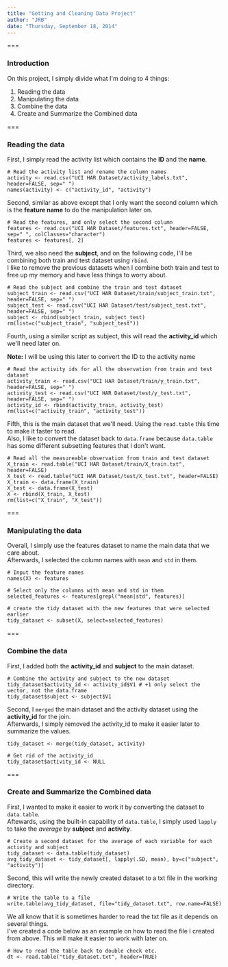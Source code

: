 ```yaml
---
title: "Getting and Cleaning Data Project"
author: "JRB"
date: "Thursday, September 18, 2014"
---
```


===

### Introduction

On this project, I simply divide what I'm doing to 4 things:

1) Reading the data
2) Manipulating the data
3) Combine the data
4) Create and Summarize the Combined data

===

### Reading the data

First, I simply read the activity list which contains the **ID** and the **name**.

```{r}
# Read the activity list and rename the column names
activity <- read.csv("UCI HAR Dataset/activity_labels.txt", header=FALSE, sep=" ")
names(activity) <- c("activity_id", "activity")
```

Second, similar as above except that I only want the second column which is the **feature name** to do the manipulation later on.

```{r}
# Read the features, and only select the second column
features <- read.csv("UCI HAR Dataset/features.txt", header=FALSE, sep=" ", colClasses="character")
features <- features[, 2]
```

Third, we also need the **subject**, and on the following code, I'll be combining both train and test dataset using `rbind`.  
I like to remove the previous datasets when I combine both train and test to free up my memory and have less things to worry about.

```{r}
# Read the subject and combine the train and test dataset
subject_train <- read.csv("UCI HAR Dataset/train/subject_train.txt", header=FALSE, sep=" ")
subject_test <- read.csv("UCI HAR Dataset/test/subject_test.txt", header=FALSE, sep=" ")
subject <- rbind(subject_train, subject_test)
rm(list=c("subject_train", "subject_test"))
```

Fourth, using a similar script as subject, this will read the **activity_id** which we'll need later on.

**Note:** I will be using this later to convert the ID to the activity name

```{r}
# Read the activity ids for all the observation from train and test dataset
activity_train <- read.csv("UCI HAR Dataset/train/y_train.txt", header=FALSE, sep=" ")
activity_test <- read.csv("UCI HAR Dataset/test/y_test.txt", header=FALSE, sep=" ")
activity_id <- rbind(activity_train, activity_test)
rm(list=c("activity_train", "activity_test"))
```

Fifth, this is the main dataset that we'll need. Using the `read.table` this time to make it faster to read.  
Also, I like to convert the dataset back to `data.frame` because `data.table` has some different subsetting features that I don't want.

```{r}
# Read all the measureable observation from train and test dataset
X_train <- read.table("UCI HAR Dataset/train/X_train.txt", header=FALSE)
X_test <- read.table("UCI HAR Dataset/test/X_test.txt", header=FALSE)
X_train <- data.frame(X_train)
X_test <- data.frame(X_test)
X <- rbind(X_train, X_test)
rm(list=c("X_train", "X_test"))
```
===

### Manipulating the data

Overall, I simply use the features dataset to name the main data that we care about.  
Afterwards, I selected the column names with `mean` and `std` in them.

```{r}
# Input the feature names
names(X) <- features

# Select only the columns with mean and std in them
selected_features <- features[grepl("mean|std", features)]

# create the tidy dataset with the new features that were selected earlier
tidy_dataset <- subset(X, select=selected_features)
```
===

### Combine the data

First, I added both the **activity_id** and **subject** to the main dataset.  

```{r}
# Combine the activity and subject to the new dataset
tidy_dataset$activity_id <- activity_id$V1 # +1 only select the vector, not the data.frame
tidy_dataset$subject <- subject$V1
```

Second, I `merged` the main dataset and the activity dataset using the **activity_id** for the join.  
Afterwards, I simply removed the activity_id to make it easier later to summarize the values.

```{r}
tidy_dataset <- merge(tidy_dataset, activity)

# Get rid of the activity_id
tidy_dataset$activity_id <- NULL 
```
===

### Create and Summarize the Combined data

First, I wanted to make it easier to work it by converting the dataset to `data.table`.  
Aftewards, using the built-in capability of `data.table`, I simply used `lapply` to take the *average* by **subject** and **activity**.

```{r}
# Create a second dataset for the average of each variable for each activity and subject
tidy_dataset <- data.table(tidy_dataset)
avg_tidy_dataset <- tidy_dataset[, lapply(.SD, mean), by=c("subject", "activity")]
```

Second, this will write the newly created dataset to a txt file in the working directory.

```{r}
# Write the table to a file
write.table(avg_tidy_dataset, file="tidy_dataset.txt", row.name=FALSE)
```

We all know that it is sometimes harder to read the txt file as it depends on several things.  
I've created a code below as an example on how to read the file I created from above. This will make it easier to work with later on.

```{r}
# How to read the table back to double check etc.
dt <- read.table("tidy_dataset.txt", header=TRUE)
```